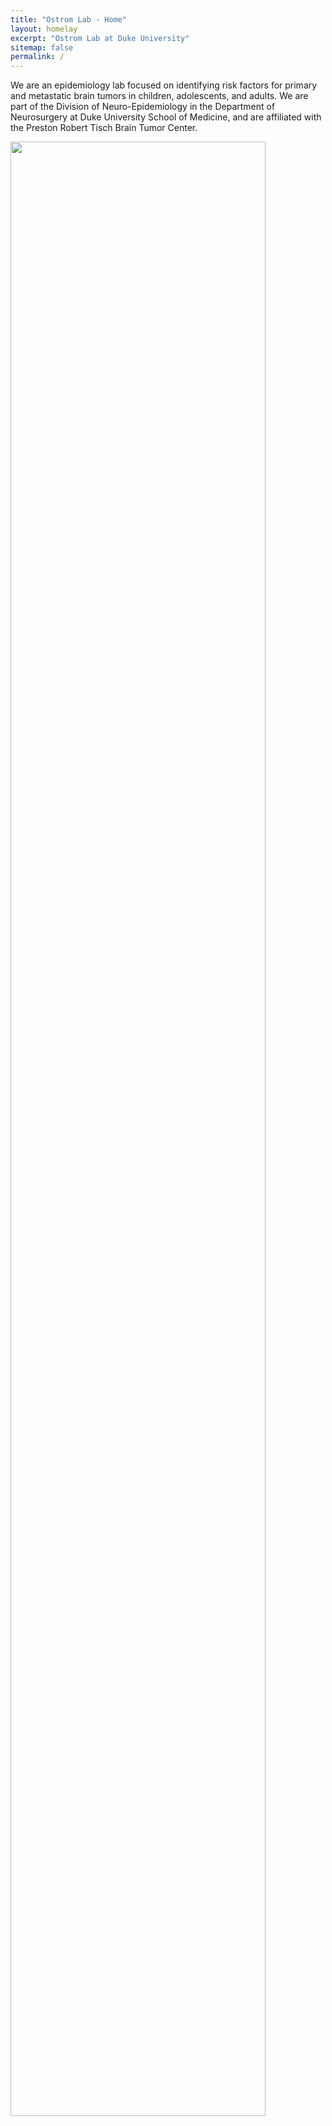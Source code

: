 ```yaml
---
title: "Ostrom Lab - Home"
layout: homelay
excerpt: "Ostrom Lab at Duke University"
sitemap: false
permalink: /
---
```


We are an epidemiology lab focused on identifying risk factors for primary and metastatic brain tumors in children, adolescents, and adults. We are part of the Division of Neuro-Epidemiology in the Department of Neurosurgery at Duke University School of Medicine, and are affiliated with the Preston Robert Tisch Brain Tumor Center. 

<img src="https://ostrom-lab.github.io/images/front_image.png" align="center" width="90%">




